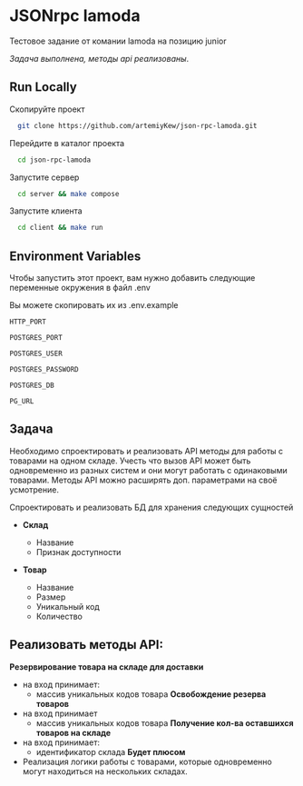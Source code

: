 # JSONrpc lamoda

Тестовое задание от комании lamoda на позицию junior

*Задача выполнена, методы api реализованы*.

## Run Locally

Скопируйте проект

```bash
  git clone https://github.com/artemiyKew/json-rpc-lamoda.git
```

Перейдите в каталог проекта

```bash
  cd json-rpc-lamoda
```

Запустите сервер

```bash
  cd server && make compose
```

Запустите клиента 

```bash
  cd client && make run
```

## Environment Variables

Чтобы запустить этот проект, вам нужно добавить следующие переменные окружения в файл .env

Вы можете скопировать их из .env.example

`HTTP_PORT`

`POSTGRES_PORT`

`POSTGRES_USER`

`POSTGRES_PASSWORD`

`POSTGRES_DB`

`PG_URL`

## Задача
Необходимо спроектировать и реализовать API методы для работы с товарами на одном складе. 
Учесть что вызов API может быть одновременно из разных систем и они могут работать с одинаковыми товарами.
Методы API можно расширять доп. параметрами на своё усмотрение.

Спроектировать и реализовать БД для хранения следующих сущностей

- **Склад**
    - Название
    - Признак доступности


- **Товар**
    - Название
    - Размер
    - Уникальный код
    - Количество

## Реализовать методы API:

**Резервирование товара на складе для доставки**
- на вход принимает:
  - массив уникальных кодов товара
**Освобождение резерва товаров**
- на вход принимает
  - массив уникальных кодов товара
**Получение кол-ва оставшихся товаров на складе**
- на вход принимает:
  - идентификатор склада
**Будет плюсом**
- Реализация логики работы с товарами, которые одновременно могут находиться на нескольких складах.

